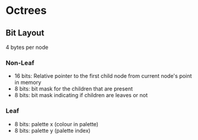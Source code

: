 # Octrees

## Bit Layout

4 bytes per node

### Non-Leaf
- 16 bits: Relative pointer to the first child node from current node's point in memory
- 8 bits: bit mask for the children that are present
- 8 bits: bit mask indicating if children are leaves or not

### Leaf
- 8 bits: palette x (colour in palette)
- 8 bits: palette y (palette index)